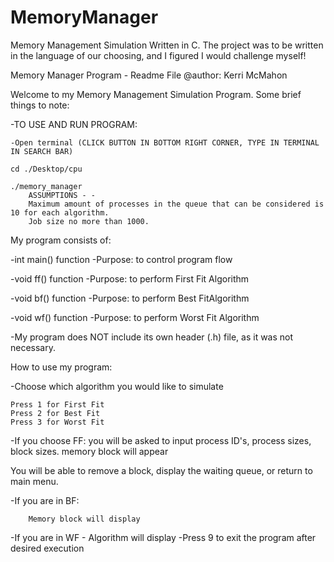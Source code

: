 # MemoryManager
Memory Management Simulation Written in C. The project was to be written in the language of our choosing, and I figured I would challenge myself!


Memory Manager Program - Readme File @author: Kerri McMahon

Welcome to my Memory Management Simulation Program. Some brief things to note:

-TO USE AND RUN PROGRAM:

    -Open terminal (CLICK BUTTON IN BOTTOM RIGHT CORNER, TYPE IN TERMINAL IN SEARCH BAR)

    cd ./Desktop/cpu

    ./memory_manager
        ASSUMPTIONS - -
        Maximum amount of processes in the queue that can be considered is 10 for each algorithm. 
        Job size no more than 1000.

  
My program consists of:

-int main() function -Purpose: to control program flow

-void ff() function -Purpose: to perform First Fit Algorithm

-void bf() function -Purpose: to perform Best FitAlgorithm

-void wf() function -Purpose: to perform Worst Fit Algorithm

-My program does NOT include its own header (.h) file, as it was not necessary.

How to use my program:

-Choose which algorithm you would like to simulate

    Press 1 for First Fit
    Press 2 for Best Fit
    Press 3 for Worst Fit

-If you choose FF: you will be asked to input process ID's, process sizes, block sizes.
memory block will appear

You will be able to remove a block, display the waiting queue, or return to main menu.

-If you are in BF: 
    
        Memory block will display
-If you are in WF -
    Algorithm will display
-Press 9 to exit the program after desired execution

